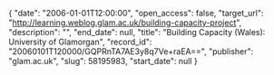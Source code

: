 {
  "date": "2006-01-01T12:00:00", 
  "open_access": false, 
  "target_url": "http://learning.weblog.glam.ac.uk/building-capacity-project", 
  "description": "", 
  "end_date": null, 
  "title": "Building Capacity (Wales): University of Glamorgan", 
  "record_id": "20060101T120000/GQPRnTA7AE3y8q7Ve+raEA==", 
  "publisher": "glam.ac.uk", 
  "slug": 58195983, 
  "start_date": null
}

